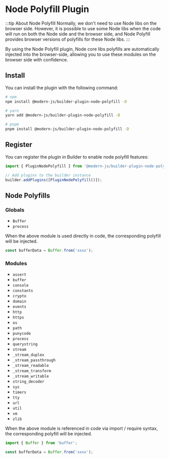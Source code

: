 # Node Polyfill Plugin

:::tip About Node Polyfill
Normally, we don't need to use Node libs on the browser side. However, it is possible to use some Node libs when the code will run on both the Node side and the browser side, and Node Polyfill provides browser versions of polyfills for these Node libs.
:::

By using the Node Polyfill plugin, Node core libs polyfills are automatically injected into the browser-side, allowing you to use these modules on the browser side with confidence.

## Install

You can install the plugin with the following command:

```bash
# npm
npm install @modern-js/builder-plugin-node-polyfill -D

# yarn
yarn add @modern-js/builder-plugin-node-polyfill -D

# pnpm
pnpm install @modern-js/builder-plugin-node-polyfill -D
```

## Register

You can register the plugin in Builder to enable node polyfill features:

```js
import { PluginNodePolyfill } from '@modern-js/builder-plugin-node-polyfill';

// Add plugins to the builder instance
builder.addPlugins([PluginNodePolyfill()]);
```

## Node Polyfills

### Globals

- `Buffer`
- `process`

When the above module is used directly in code, the corresponding polyfill will be injected.

```ts
const bufferData = Buffer.from('xxxx');
```

### Modules

- `assert`
- `buffer`
- `console`
- `constants`
- `crypto`
- `domain`
- `events`
- `http`
- `https`
- `os`
- `path`
- `punycode`
- `process`
- `querystring`
- `stream`
- `_stream_duplex`
- `_stream_passthrough`
- `_stream_readable`
- `_stream_transform`
- `_stream_writable`
- `string_decoder`
- `sys`
- `timers`
- `tty`
- `url`
- `util`
- `vm`
- `zlib`

When the above module is referenced in code via import / require syntax, the corresponding polyfill will be injected.

```ts
import { Buffer } from 'buffer';

const bufferData = Buffer.from('xxxx');
```
